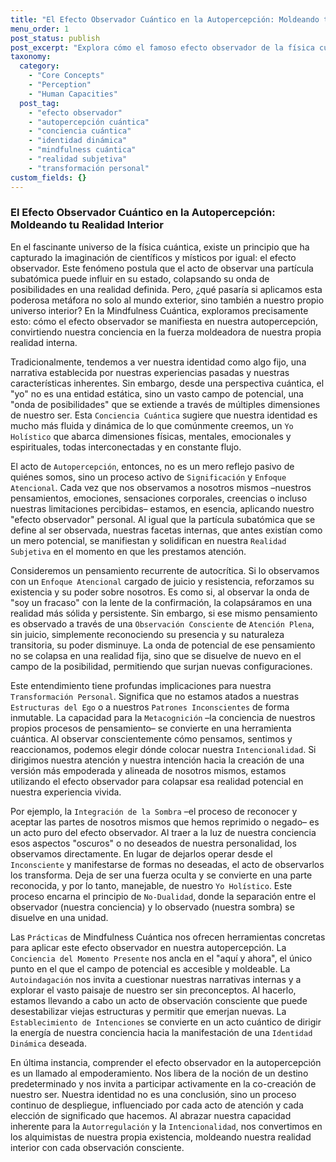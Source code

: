 ```yaml
---
title: "El Efecto Observador Cuántico en la Autopercepción: Moldeando tu Realidad Interior"
menu_order: 1
post_status: publish
post_excerpt: "Explora cómo el famoso efecto observador de la física cuántica se manifiesta en nuestra autopercepción. Descubre cómo tu atención y conciencia activa moldean tu realidad interior, transformando el concepto de identidad de algo fijo a un campo de potencial dinámico que tú mismo co-creas."
taxonomy:
  category:
    - "Core Concepts"
    - "Perception"
    - "Human Capacities"
  post_tag:
    - "efecto observador"
    - "autopercepción cuántica"
    - "conciencia cuántica"
    - "identidad dinámica"
    - "mindfulness cuántica"
    - "realidad subjetiva"
    - "transformación personal"
custom_fields: {}
---
```


### El Efecto Observador Cuántico en la Autopercepción: Moldeando tu Realidad Interior

En el fascinante universo de la física cuántica, existe un principio que ha capturado la imaginación de científicos y místicos por igual: el efecto observador. Este fenómeno postula que el acto de observar una partícula subatómica puede influir en su estado, colapsando su onda de posibilidades en una realidad definida. Pero, ¿qué pasaría si aplicamos esta poderosa metáfora no solo al mundo exterior, sino también a nuestro propio universo interior? En la Mindfulness Cuántica, exploramos precisamente esto: cómo el efecto observador se manifiesta en nuestra autopercepción, convirtiendo nuestra conciencia en la fuerza moldeadora de nuestra propia realidad interna.

Tradicionalmente, tendemos a ver nuestra identidad como algo fijo, una narrativa establecida por nuestras experiencias pasadas y nuestras características inherentes. Sin embargo, desde una perspectiva cuántica, el "yo" no es una entidad estática, sino un vasto campo de potencial, una "onda de posibilidades" que se extiende a través de múltiples dimensiones de nuestro ser. Esta `Conciencia Cuántica` sugiere que nuestra identidad es mucho más fluida y dinámica de lo que comúnmente creemos, un `Yo Holístico` que abarca dimensiones físicas, mentales, emocionales y espirituales, todas interconectadas y en constante flujo.

El acto de `Autopercepción`, entonces, no es un mero reflejo pasivo de quiénes somos, sino un proceso activo de `Significación` y `Enfoque Atencional`. Cada vez que nos observamos a nosotros mismos –nuestros pensamientos, emociones, sensaciones corporales, creencias o incluso nuestras limitaciones percibidas– estamos, en esencia, aplicando nuestro "efecto observador" personal. Al igual que la partícula subatómica que se define al ser observada, nuestras facetas internas, que antes existían como un mero potencial, se manifiestan y solidifican en nuestra `Realidad Subjetiva` en el momento en que les prestamos atención.

Consideremos un pensamiento recurrente de autocrítica. Si lo observamos con un `Enfoque Atencional` cargado de juicio y resistencia, reforzamos su existencia y su poder sobre nosotros. Es como si, al observar la onda de "soy un fracaso" con la lente de la confirmación, la colapsáramos en una realidad más sólida y persistente. Sin embargo, si ese mismo pensamiento es observado a través de una `Observación Consciente` de `Atención Plena`, sin juicio, simplemente reconociendo su presencia y su naturaleza transitoria, su poder disminuye. La onda de potencial de ese pensamiento no se colapsa en una realidad fija, sino que se disuelve de nuevo en el campo de la posibilidad, permitiendo que surjan nuevas configuraciones.

Este entendimiento tiene profundas implicaciones para nuestra `Transformación Personal`. Significa que no estamos atados a nuestras `Estructuras del Ego` o a nuestros `Patrones Inconscientes` de forma inmutable. La capacidad para la `Metacognición` –la conciencia de nuestros propios procesos de pensamiento– se convierte en una herramienta cuántica. Al observar conscientemente cómo pensamos, sentimos y reaccionamos, podemos elegir dónde colocar nuestra `Intencionalidad`. Si dirigimos nuestra atención y nuestra intención hacia la creación de una versión más empoderada y alineada de nosotros mismos, estamos utilizando el efecto observador para colapsar esa realidad potencial en nuestra experiencia vivida.

Por ejemplo, la `Integración de la Sombra` –el proceso de reconocer y aceptar las partes de nosotros mismos que hemos reprimido o negado– es un acto puro del efecto observador. Al traer a la luz de nuestra conciencia esos aspectos "oscuros" o no deseados de nuestra personalidad, los observamos directamente. En lugar de dejarlos operar desde el `Inconsciente` y manifestarse de formas no deseadas, el acto de observarlos los transforma. Deja de ser una fuerza oculta y se convierte en una parte reconocida, y por lo tanto, manejable, de nuestro `Yo Holístico`. Este proceso encarna el principio de `No-Dualidad`, donde la separación entre el observador (nuestra conciencia) y lo observado (nuestra sombra) se disuelve en una unidad.

Las `Prácticas` de Mindfulness Cuántica nos ofrecen herramientas concretas para aplicar este efecto observador en nuestra autopercepción. La `Conciencia del Momento Presente` nos ancla en el "aquí y ahora", el único punto en el que el campo de potencial es accesible y moldeable. La `Autoindagación` nos invita a cuestionar nuestras narrativas internas y a explorar el vasto paisaje de nuestro ser sin preconceptos. Al hacerlo, estamos llevando a cabo un acto de observación consciente que puede desestabilizar viejas estructuras y permitir que emerjan nuevas. La `Establecimiento de Intenciones` se convierte en un acto cuántico de dirigir la energía de nuestra conciencia hacia la manifestación de una `Identidad Dinámica` deseada.

En última instancia, comprender el efecto observador en la autopercepción es un llamado al empoderamiento. Nos libera de la noción de un destino predeterminado y nos invita a participar activamente en la co-creación de nuestro ser. Nuestra identidad no es una conclusión, sino un proceso continuo de despliegue, influenciado por cada acto de atención y cada elección de significado que hacemos. Al abrazar nuestra capacidad inherente para la `Autorregulación` y la `Intencionalidad`, nos convertimos en los alquimistas de nuestra propia existencia, moldeando nuestra realidad interior con cada observación consciente.